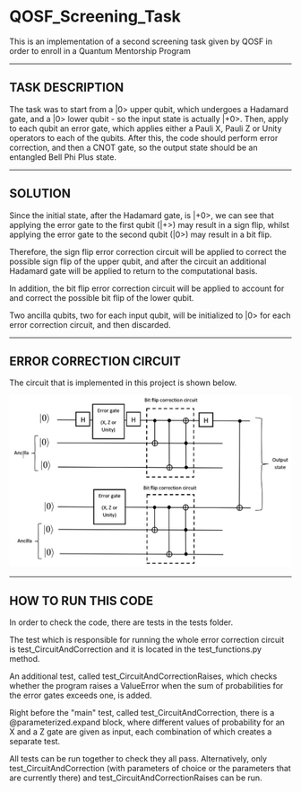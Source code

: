 # QOSF_Screening_Task
This is an implementation of a second screening task given by QOSF in order to enroll in a Quantum Mentorship Program

____________________________________________________
## TASK DESCRIPTION
The task was to start from a |0> upper qubit, which undergoes a Hadamard gate, and a |0> lower qubit - so the input state is actually |+0>. 
Then, apply to each qubit an error gate, which applies either a Pauli X, Pauli Z or Unity operators to each of the qubits.
After this, the code should perform error correction, and then a CNOT gate, so the output state should be an entangled Bell Phi Plus state. 

________________________________________________________________
## SOLUTION

Since the initial state, after the Hadamard gate, is |+0>, we can see that applying the error gate to the first qubit (|+>)  may result in a sign flip, whilst applying the error gate to the second qubit (|0>) may result in a bit flip. 

Therefore, the sign flip error correction circuit will be applied to correct the possible sign flip of the upper qubit, and after the circuit an additional Hadamard gate will be applied to return to the computational basis. 

In addition, the bit flip error correction circuit will be applied to account for and correct the possible bit flip of the lower qubit. 

Two ancilla qubits, two for each input qubit, will be initialized to |0> for each error correction circuit, and then discarded. 

_________________________________________________________________
## ERROR CORRECTION CIRCUIT
The circuit that is implemented in this project is shown below.

![](ErrorCorrectionCircuit.JPG)

_________________________________________________________________
## HOW TO RUN THIS CODE
In order to check the code, there are tests in the tests folder. 

The test which is responsible for running the whole error correction circuit is test_CircuitAndCorrection
and it is located in the test_functions.py method. 

An additional test, called test_CircuitAndCorrectionRaises, which checks whether the program raises a ValueError when the sum of probabilities for the error gates exceeds one, is added.

Right before the "main" test, called test_CircuitAndCorrection, there is a @parameterized.expand block, where different values of probability for an X and a Z gate are given as input, each combination of which creates a separate test. 

All tests can be run together to check they all pass. Alternatively, only test_CircuitAndCorrection (with parameters of choice or the parameters that are currently there) and test_CircuitAndCorrectionRaises can be run.
